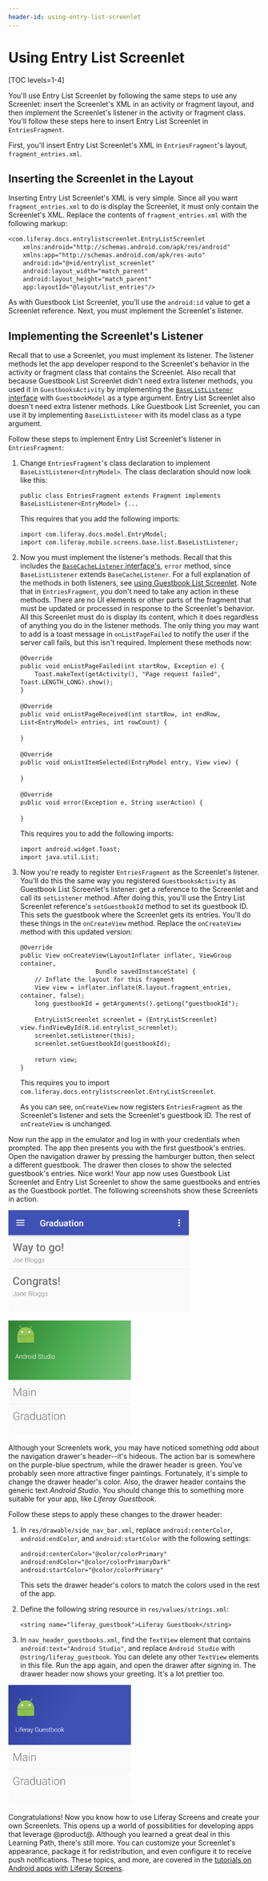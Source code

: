 ```yaml
---
header-id: using-entry-list-screenlet
---
```


# Using Entry List Screenlet

[TOC levels=1-4]

You'll use Entry List Screenlet by following the same steps to use any 
Screenlet: insert the Screenlet's XML in an activity or fragment layout, and 
then implement the Screenlet's listener in the activity or fragment class. 
You'll follow these steps here to insert Entry List Screenlet in 
`EntriesFragment`. 

First, you'll insert Entry List Screenlet's XML in `EntriesFragment`'s layout, 
`fragment_entries.xml`. 

## Inserting the Screenlet in the Layout

Inserting Entry List Screenlet's XML is very simple. Since all you want 
`fragment_entries.xml` to do is display the Screenlet, it must only contain 
the Screenlet's XML. Replace the contents of `fragment_entries.xml` with the 
following markup: 

    <com.liferay.docs.entrylistscreenlet.EntryListScreenlet
        xmlns:android="http://schemas.android.com/apk/res/android"
        xmlns:app="http://schemas.android.com/apk/res-auto"
        android:id="@+id/entrylist_screenlet"
        android:layout_width="match_parent"
        android:layout_height="match_parent"
        app:layoutId="@layout/list_entries"/>

As with Guestbook List Screenlet, you'll use the `android:id` value to get a 
Screenlet reference. Next, you must implement the Screenlet's listener. 

## Implementing the Screenlet's Listener

Recall that to use a Screenlet, you must implement its listener. The listener 
methods let the app developer respond to the Screenlet's behavior in the 
activity or fragment class that contains the Screenlet. Also recall that because 
Guestbook List Screenlet didn't need extra listener methods, you used it in 
`GuestbooksActivity` by implementing the 
[`BaseListListener` interface](https://github.com/liferay/liferay-screens/blob/2.1.0/android/library/src/main/java/com/liferay/mobile/screens/base/list/BaseListListener.java) 
with `GuestbookModel` as a type argument. Entry List Screenlet also doesn't need 
extra listener methods. Like Guestbook List Screenlet, you can use it by 
implementing `BaseListListener` with its model class as a type argument. 

Follow these steps to implement Entry List Screenlet's listener in 
`EntriesFragment`: 

1.  Change `EntriesFragment`'s class declaration to implement
    `BaseListListener<EntryModel>`. The class declaration should now look like
    this: 

        public class EntriesFragment extends Fragment implements BaseListListener<EntryModel> {...

    This requires that you add the following imports:

        import com.liferay.docs.model.EntryModel;
        import com.liferay.mobile.screens.base.list.BaseListListener;

2.  Now you must implement the listener's methods. Recall that this includes the
    [`BaseCacheListener` interface's](https://github.com/liferay/liferay-screens/blob/2.1.0/android/library/src/main/java/com/liferay/mobile/screens/base/list/BaseListListener.java), 
    `error` method, since `BaseListListener` extends `BaseCacheListener`. For a 
    full explanation of the methods in both listeners, see 
    [using Guestbook List Screenlet](/docs/6-2/tutorials/-/knowledge_base/t/using-guestbook-list-screenlet). 
    Note that in `EntriesFragment`, you don't need to take any action in these 
    methods. There are no UI elements or other parts of the fragment that must 
    be updated or processed in response to the Screenlet's behavior. All this 
    Screenlet must do is display its content, which it does regardless of 
    anything you do in the listener methods. The only thing you may want to add 
    is a toast message in `onListPageFailed` to notify the user if the server 
    call fails, but this isn't required. Implement these methods now: 

        @Override
        public void onListPageFailed(int startRow, Exception e) {
            Toast.makeText(getActivity(), "Page request failed", Toast.LENGTH_LONG).show();
        }

        @Override
        public void onListPageReceived(int startRow, int endRow, List<EntryModel> entries, int rowCount) {

        }

        @Override
        public void onListItemSelected(EntryModel entry, View view) {

        }

        @Override
        public void error(Exception e, String userAction) {

        }

    This requires you to add the following imports:

        import android.widget.Toast;
        import java.util.List;

3.  Now you're ready to register `EntriesFragment` as the Screenlet's listener.
    You'll do this the same way you registered `GuestbooksActivity` as Guestbook
    List Screenlet's listener: get a reference to the Screenlet and call its
    `setListener` method. After doing this, you'll use the Entry List Screenlet
    reference's `setGuestbookId` method to set its guestbook ID. This sets the
    guestbook where the Screenlet gets its entries. You'll do these things in
    the `onCreateView` method. Replace the `onCreateView` method with this
    updated version: 

        @Override
        public View onCreateView(LayoutInflater inflater, ViewGroup container,
                             Bundle savedInstanceState) {
            // Inflate the layout for this fragment
            View view = inflater.inflate(R.layout.fragment_entries, container, false);
            long guestbookId = getArguments().getLong("guestbookId");

            EntryListScreenlet screenlet = (EntryListScreenlet) view.findViewById(R.id.entrylist_screenlet);
            screenlet.setListener(this);
            screenlet.setGuestbookId(guestbookId);

            return view;
        }

    This requires you to import 
    `com.liferay.docs.entrylistscreenlet.EntryListScreenlet`. 

    As you can see, `onCreateView` now registers `EntriesFragment` as the 
    Screenlet's listener and sets the Screenlet's guestbook ID. The rest of 
    `onCreateView` is unchanged. 

Now run the app in the emulator and log in with your credentials when prompted. 
The app then presents you with the first guestbook's entries. Open the 
navigation drawer by pressing the hamburger button, then select a different 
guestbook. The drawer then closes to show the selected guestbook's entries. Nice 
work! Your app now uses Guestbook List Screenlet and Entry List Screenlet to 
show the same guestbooks and entries as the Guestbook portlet. The following 
screenshots show these Screenlets in action. 

![Figure 1: Entry List Screenlet displays guestbook entries in your app.](../../../images/android-guestbooks-entries-screenlets.png)

![Figure 2: Guestbook List Screenlet displays guestbooks in the navigation drawer.](../../../images/android-guestbook-screenlet-drawer-01.png)

Although your Screenlets work, you may have noticed something odd about the 
navigation drawer's header--it's hideous. The action bar is somewhere on the 
purple-blue spectrum, while the drawer header is green. You've probably seen 
more attractive finger paintings. Fortunately, it's simple to change the drawer 
header's color. Also, the drawer header contains the generic text 
*Android Studio*. You should change this to something more suitable for your 
app, like *Liferay Guestbook*. 

Follow these steps to apply these changes to the drawer header: 

1.  In `res/drawable/side_nav_bar.xml`, replace `android:centerColor`,
    `android:endColor`, and `android:startColor` with the following settings: 

        android:centerColor="@color/colorPrimary"
        android:endColor="@color/colorPrimaryDark"
        android:startColor="@color/colorPrimary"

    This sets the drawer header's colors to match the colors used in the rest of 
    the app.

2.  Define the following string resource in `res/values/strings.xml`: 

        <string name="liferay_guestbook">Liferay Guestbook</string>

3.  In `nav_header_guestbooks.xml`, find the `TextView` element that contains
    `android:text="Android Studio"`, and replace `Android Studio` with
    `@string/liferay_guestbook`. You can delete any other `TextView` elements in
    this file. Run the app again, and open the drawer after signing in. The
    drawer header now shows your greeting. It's a lot prettier too. 

![Figure 3: The drawer header looks a lot better after some light customization.](../../../images/android-guestbook-screenlet-drawer-02.png)

Congratulations! Now you know how to use Liferay Screens and create your own 
Screenlets. This opens up a world of possibilities for developing apps that 
leverage @product@. Although you learned a great deal in this Learning Path, 
there's still more. You can customize your Screenlet's appearance, package it 
for redistribution, and even configure it to receive push notifications. These 
topics, and more, are covered in the 
[tutorials on Android apps with Liferay Screens](/docs/7-0/tutorials/-/knowledge_base/t/android-apps-with-liferay-screens). 
